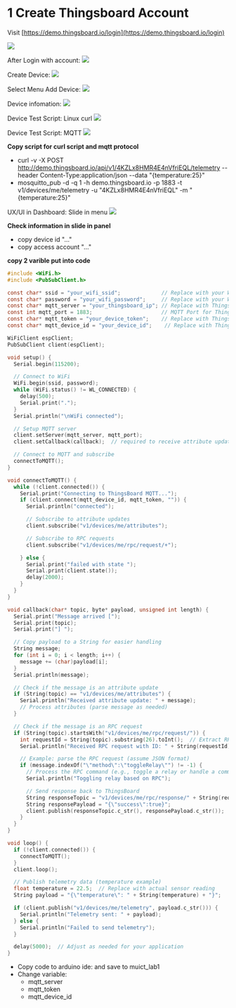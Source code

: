 # 1 Create Thingsboard Account

Visit [https://demo.thingsboard.io/login](https://demo.thingsboard.io/login)

![](../assets/images/tb_login.png)

After Login with account:
![](../assets/images/tb_dashboard1.png)

Create Device:
![](../assets/images/tb_db_device1.png)

Select Menu Add Device:
![](../assets/images/tb_db_device2.png)

Device infomation:
![](../assets/images/tb_db_device3.png)

Device Test Script: Linux curl
![](../assets/images/tb_db_device4.png)

Device Test Script: MQTT
![](../assets/images/tb_db_device5.png)

**Copy script for curl script and mqtt protocol**

- curl -v -X POST http://demo.thingsboard.io/api/v1/4KZLx8HMR4E4nVfriEQL/telemetry --header Content-Type:application/json --data "{temperature:25}"
- mosquitto_pub -d -q 1 -h demo.thingsboard.io -p 1883 -t v1/devices/me/telemetry -u "4KZLx8HMR4E4nVfriEQL" -m "{temperature:25}"

UX/UI in Dashboard: Slide in menu
![](../assets/images/tb_db_device6.png)

**Check information in slide in panel**

- copy device id "..."
- copy access account "..."

**copy 2 varible put into code**

```c
#include <WiFi.h>
#include <PubSubClient.h>

const char* ssid = "your_wifi_ssid";             // Replace with your WiFi SSID
const char* password = "your_wifi_password";     // Replace with your WiFi Password
const char* mqtt_server = "your_thingsboard_ip"; // Replace with ThingsBoard IP
const int mqtt_port = 1883;                      // MQTT Port for ThingsBoard
const char* mqtt_token = "your_device_token";    // Replace with ThingsBoard Device Token
const char* mqtt_device_id = "your_device_id";    // Replace with ThingsBoard Device Token

WiFiClient espClient;
PubSubClient client(espClient);

void setup() {
  Serial.begin(115200);

  // Connect to WiFi
  WiFi.begin(ssid, password);
  while (WiFi.status() != WL_CONNECTED) {
    delay(500);
    Serial.print(".");
  }
  Serial.println("\nWiFi connected");

  // Setup MQTT server
  client.setServer(mqtt_server, mqtt_port);
  client.setCallback(callback);  // required to receive attribute updates and RPCs

  // Connect to MQTT and subscribe
  connectToMQTT();
}

void connectToMQTT() {
  while (!client.connected()) {
    Serial.print("Connecting to ThingsBoard MQTT...");
    if (client.connect(mqtt_device_id, mqtt_token, "")) {
      Serial.println("connected");

      // Subscribe to attribute updates
      client.subscribe("v1/devices/me/attributes");

      // Subscribe to RPC requests
      client.subscribe("v1/devices/me/rpc/request/+");

    } else {
      Serial.print("failed with state ");
      Serial.print(client.state());
      delay(2000);
    }
  }
}

void callback(char* topic, byte* payload, unsigned int length) {
  Serial.print("Message arrived [");
  Serial.print(topic);
  Serial.print("] ");

  // Copy payload to a String for easier handling
  String message;
  for (int i = 0; i < length; i++) {
    message += (char)payload[i];
  }
  Serial.println(message);

  // Check if the message is an attribute update
  if (String(topic) == "v1/devices/me/attributes") {
    Serial.println("Received attribute update: " + message);
    // Process attributes (parse message as needed)
  }

  // Check if the message is an RPC request
  if (String(topic).startsWith("v1/devices/me/rpc/request/")) {
    int requestId = String(topic).substring(26).toInt();  // Extract RPC request ID
    Serial.println("Received RPC request with ID: " + String(requestId));

    // Example: parse the RPC request (assume JSON format)
    if (message.indexOf("\"method\":\"toggleRelay\"") != -1) {
      // Process the RPC command (e.g., toggle a relay or handle a command)
      Serial.println("Toggling relay based on RPC");

      // Send response back to ThingsBoard
      String responseTopic = "v1/devices/me/rpc/response/" + String(requestId);
      String responsePayload = "{\"success\":true}";
      client.publish(responseTopic.c_str(), responsePayload.c_str());
    }
  }
}

void loop() {
  if (!client.connected()) {
    connectToMQTT();
  }
  client.loop();

  // Publish telemetry data (temperature example)
  float temperature = 22.5;  // Replace with actual sensor reading
  String payload = "{\"temperature\": " + String(temperature) + "}";

  if (client.publish("v1/devices/me/telemetry", payload.c_str())) {
    Serial.println("Telemetry sent: " + payload);
  } else {
    Serial.println("Failed to send telemetry");
  }

  delay(5000);  // Adjust as needed for your application
}
```

- Copy code to arduino ide: and save to muict_lab1
- Change variable:
  - mqtt_server
  - mqtt_token
  - mqtt_device_id
